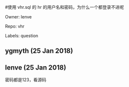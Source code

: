 #使用 vhr.sql 的 hr 的用户名和密码，为什么一个都登录不进呢

Owner: lenve

Repo: vhr

Labels: question 

## ygmyth (25 Jan 2018)



## lenve (25 Jan 2018)

密码都是123，看源码

